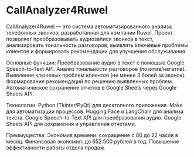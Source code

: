 # CallAnalyzer4Ruwel
CallAnalyzer4Ruwel — это система автоматизированного анализа телефонных звонков, разработанная для компании Ruwel. Проект позволяет преобразовывать аудиозаписи звонков в текст, анализировать тональность разговоров, выявлять ключевые проблемы клиентов и формировать рекомендации для улучшения обслуживания.

Основные функции:
    Преобразование аудио в текст с помощью Google Speech-to-Text API.
    Анализ тональности разговоров (позитив/негатив).
    Выявление ключевых проблем клиентов (не менее 3 болей за звонок).
    Формирование рекомендаций по решению выявленных проблем.
    Автоматическое сохранение отчетов в Google Sheets через Google Sheets API.

Технологии:
    Python (Tkinter/PyQt) для десктопного приложения.
    Make для автоматизации процессов.
    Hugging Face и LangChain для анализа текста.
    Google Speech-to-Text API для преобразования аудио.
    Google Sheets API для сохранения и управления отчетами.

Преимущества:
    Экономия времени: сокращение с 80 до 22 часов в месяц.
    Финансовая экономия: до 652 500 рублей в год.
    Повышение эффективности работы отдела продаж.
